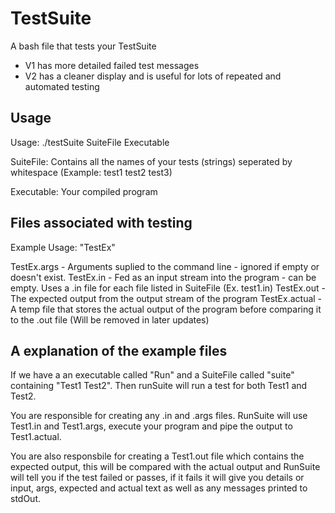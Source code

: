 # TestSuite
A bash file that tests your TestSuite
  - V1 has more detailed failed test messages
  - V2 has a cleaner display and is useful for lots of repeated and automated testing

Usage
----------------------------------------------------------------------------------------------------------------------------------------
Usage: ./testSuite SuiteFile Executable

SuiteFile: Contains all the names of your tests (strings) seperated by whitespace
(Example: test1 test2 test3)

Executable: Your compiled program


Files associated with testing
----------------------------------------------------------------------------------------------------------------------------------------
Example Usage: "TestEx"

TestEx.args - Arguments suplied to the command line - ignored if empty or doesn't exist. 
TestEx.in - Fed as an input stream into the program - can be empty. Uses a .in file for each file listed in SuiteFile (Ex. test1.in)
TestEx.out - The expected output from the output stream of the program
TestEx.actual - A temp file that stores the actual output of the program before comparing it to the .out file (Will be removed in later updates)



A explanation of the example files
----------------------------------------------------------------------------------------------------------------------------------------
If we have a an executable called "Run" and a SuiteFile called "suite" containing "Test1 Test2". Then runSuite will run a test for both Test1 and Test2. 

You are responsible for creating any .in and .args files. RunSuite will use Test1.in and Test1.args, execute your program and pipe the output to Test1.actual.

You are also responsbile for creating a Test1.out file which contains the expected output, this will be compared with the actual output and RunSuite will tell you if the test failed or passes, if it fails it will give you details or input, args, expected and actual text as well as any messages printed to stdOut.



